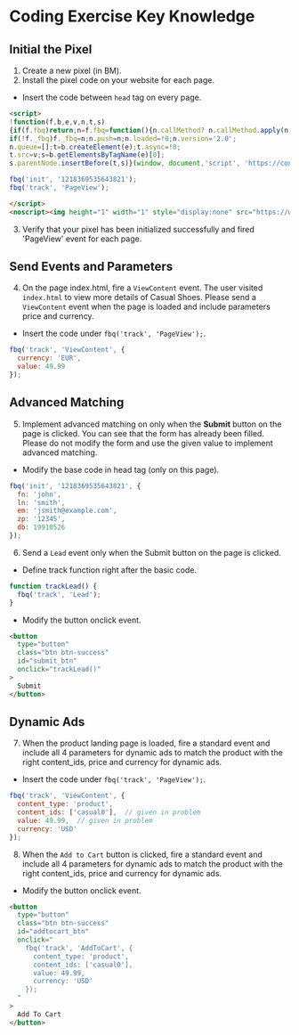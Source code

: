 # Coding Exercise Key Knowledge

## Initial the Pixel
1. Create a new pixel (in BM).
2. Install the pixel code on your website for each page.
  - Insert the code between `head` tag on every page.
  ```html
  <script> 
  !function(f,b,e,v,n,t,s)
  {if(f.fbq)return;n=f.fbq=function(){n.callMethod? n.callMethod.apply(n,arguments):n.queue.push(arguments)}; 
  if(!f._fbq)f._fbq=n;n.push=n;n.loaded=!0;n.version='2.0'; 
  n.queue=[];t=b.createElement(e);t.async=!0; 
  t.src=v;s=b.getElementsByTagName(e)[0]; 
  s.parentNode.insertBefore(t,s)}(window, document,'script', 'https://connect.facebook.net/en_US/fbevents.js');

  fbq('init', '1218369535643821'); 
  fbq('track', 'PageView'); 
  
  </script> 
  <noscript><img height="1" width="1" style="display:none" src="https://www.facebook.com/tr?id=1218369535643821&ev=PageView&noscript=1" /></noscript>
  ```
3. Verify that your pixel has been initialized successfully and fired 'PageView' event for each page.

## Send Events and Parameters
4. On the page index.html, fire a `ViewContent` event. The user visited `index.html` to view more details of Casual Shoes. Please send a `ViewContent` event when the page is loaded and include parameters price and currency.
  - Insert the code under `fbq('track', 'PageView');`.
  ```js
  fbq('track', 'ViewContent', {
    currency: 'EUR',
    value: 49.99
  });
  ```

## Advanced Matching
5. Implement advanced matching on only when the **Submit** button on the page is clicked. You can see that the form has already been filled. Please do not modify the form and use the given value to implement advanced matching.
  - Modify the base code in head tag (only on this page). 
  ```js
  fbq('init', '1218369535643821', {
    fn: 'john',
    ln: 'smith', 
    em: 'jsmith@example.com', 
    zp: '12345', 
    db: 19910526
  });
  ```

6. Send a `Lead` event only when the Submit button on the page is clicked.
  - Define track function right after the basic code.
  ```js
  function trackLead() {
    fbq('track', 'Lead');
  }
  ```
  - Modify the button onclick event.
  ```html
  <button
    type="button"
    class="btn btn-success" 
    id="submit_btn"
    onclick="trackLead()"
  >
    Submit
  </button>
  ```

## Dynamic Ads
7. When the product landing page is loaded, fire a standard event and include all 4 parameters for dynamic ads to match the product with the right content_ids, price and currency for dynamic ads.
  - Insert the code under `fbq('track', 'PageView');`.
  ```js
  fbq('track', 'ViewContent', {
    content_type: 'product',
    content_ids: ['casual0'],  // given in problem
    value: 49.99,  // given in problem
    currency: 'USD'
  });
  ```

8. When the `Add to Cart` button is clicked, fire a standard event and include all 4 parameters for dynamic ads to match the product with the right content_ids, price and currency for dynamic ads.
  - Modify the button onclick event.
  ```html
  <button
    type="button"
    class="btn btn-success"
    id="addtocart_btn"
    onclick="
      fbq('track', 'AddToCart', {
        content_type: 'product',
        content_ids: ['casual0'],
        value: 49.99,
        currency: 'USD'
      });
    "
  >
    Add To Cart
  </button>
  ```